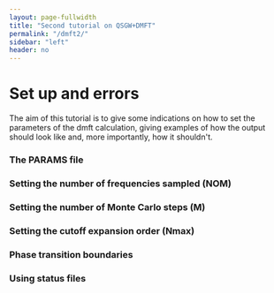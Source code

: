 ```yaml
---
layout: page-fullwidth
title: "Second tutorial on QSGW+DMFT"
permalink: "/dmft2/"
sidebar: "left"
header: no
---
```


# Set up and errors
  The aim of this tutorial is to give some indications on how to set the parameters of the dmft calculation, giving examples of how the output should look like and, more importantly, how it shouldn't.

### The PARAMS file 

### Setting the number of frequencies sampled (**NOM**)

### Setting the number of Monte Carlo steps (**M**)

### Setting the cutoff expansion order (**Nmax**)

### Phase transition boundaries
 
### Using status files

